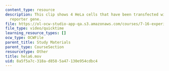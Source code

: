 ```yaml
---
content_type: resource
description: This clip shows 4 HeLa cells that have been transfected with a CFP-DEVD-YFP
  reporter gene.
file: https://ol-ocw-studio-app-qa.s3.amazonaws.com/courses/7-16-experimental-molecular-biology-biotechnology-ii-spring-2005/8a5f5a7c318ad8585a47130e954cdbc4_hela6.mov
file_type: video/quicktime
learning_resource_types: []
ocw_type: OCWFile
parent_title: Study Materials
parent_type: CourseSection
resourcetype: Other
title: hela6.mov
uid: 8a5f5a7c-318a-d858-5a47-130e954cdbc4
---
```

